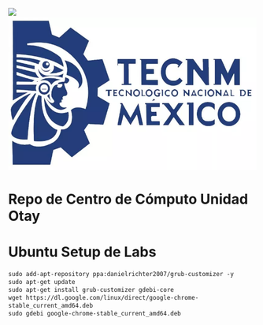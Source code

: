 ![](http://tectijuana.edu.mx/wp-content/uploads/2014/11/Logo-Centro-de-Computo.png)
![](Logo-TecNM.jpg)

# Repo de Centro de Cómputo Unidad Otay

# Ubuntu Setup de Labs
```
sudo add-apt-repository ppa:danielrichter2007/grub-customizer -y
sudo apt-get update 
sudo apt-get install grub-customizer gdebi-core
wget https://dl.google.com/linux/direct/google-chrome-stable_current_amd64.deb
sudo gdebi google-chrome-stable_current_amd64.deb
```


